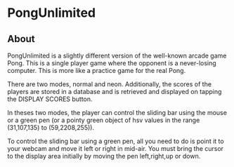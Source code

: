 # PongUnlimited

## About
<p>
PongUnlimited is a slightly different version of the well-known arcade game Pong. This is a single player game where the opponent is a never-losing computer. This is more like a practice game for the real Pong.</p>
<p>There are two modes, normal and neon. Additionally, the scores of the players are stored in a database and is retrieved and displayed on tapping the DISPLAY SCORES button.</p>
<p>In theses two modes, the player can control the sliding bar using the mouse or a green pen (or a pointy green object of hsv values in the range (31,107,135) to (59,2208,255)).</p>
<p>To control the sliding bar using a green pen, all you need to do is point it to your webcam and move it left or right in mid-air. You must bring the cursor to the display area initially by moving the pen left,right,up or down.</p>
